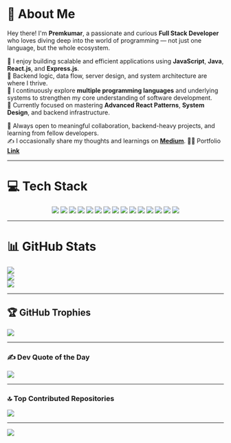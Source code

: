 # 💫 About Me

Hey there! I'm **Premkumar**, a passionate and curious **Full Stack Developer** who loves diving deep into the world of programming — not just one language, but the whole ecosystem.

🔹 I enjoy building scalable and efficient applications using **JavaScript**, **Java**, **React.js**, and **Express.js**.  
🔹 Backend logic, data flow, server design, and system architecture are where I thrive.  
🔹 I continuously explore **multiple programming languages** and underlying systems to strengthen my core understanding of software development.  
🔹 Currently focused on mastering **Advanced React Patterns**, **System Design**, and backend infrastructure.

📌 Always open to meaningful collaboration, backend-heavy projects, and learning from fellow developers.  
✍️ I occasionally share my thoughts and learnings on [**Medium**](https://medium.com/@premkumar.cb22).
👨‍💻 Portfolio [**Link**](https://myportfolio-e4pv.onrender.com/)

---

# 💻 Tech Stack

<p align="center">
  <img src="https://img.shields.io/badge/c-%2300599C.svg?style=for-the-badge&logo=c&logoColor=white"/>
  <img src="https://img.shields.io/badge/java-%23ED8B00.svg?style=for-the-badge&logo=openjdk&logoColor=white"/>
  <img src="https://img.shields.io/badge/javascript-%23323330.svg?style=for-the-badge&logo=javascript&logoColor=%23F7DF1E"/>
  <img src="https://img.shields.io/badge/react-%2320232a.svg?style=for-the-badge&logo=react&logoColor=%2361DAFB"/>
  <img src="https://img.shields.io/badge/express.js-%23404d59.svg?style=for-the-badge&logo=express&logoColor=%2361DAFB"/>
  <img src="https://img.shields.io/badge/node.js-6DA55F?style=for-the-badge&logo=node.js&logoColor=white"/>
  <img src="https://img.shields.io/badge/MongoDB-%234ea94b.svg?style=for-the-badge&logo=mongodb&logoColor=white"/>
  <img src="https://img.shields.io/badge/html5-%23E34F26.svg?style=for-the-badge&logo=html5&logoColor=white"/>
  <img src="https://img.shields.io/badge/css3-%231572B6.svg?style=for-the-badge&logo=css3&logoColor=white"/>
  <img src="https://img.shields.io/badge/git-%23F05033.svg?style=for-the-badge&logo=git&logoColor=white"/>
  <img src="https://img.shields.io/badge/github-%23121011.svg?style=for-the-badge&logo=github&logoColor=white"/>
  <img src="https://img.shields.io/badge/vercel-%23000000.svg?style=for-the-badge&logo=vercel&logoColor=white"/>
  <img src="https://img.shields.io/badge/Render-%46E3B7.svg?style=for-the-badge&logo=render&logoColor=white"/>
  <img src="https://img.shields.io/badge/jenkins-%232C5263.svg?style=for-the-badge&logo=jenkins&logoColor=white"/>
  <img src="https://img.shields.io/badge/Canva-%2300C4CC.svg?style=for-the-badge&logo=Canva&logoColor=white"/>
</p>

---

# 📊 GitHub Stats

![](https://github-readme-stats.vercel.app/api?username=skpremkumar2005&theme=dark&hide_border=false&include_all_commits=true&count_private=true)  
![](https://github-readme-streak-stats.herokuapp.com/?user=skpremkumar2005&theme=dark&hide_border=false)  
![](https://github-readme-stats.vercel.app/api/top-langs/?username=skpremkumar2005&theme=dark&hide_border=false&layout=compact)

---

## 🏆 GitHub Trophies

![](https://github-profile-trophy.vercel.app/?username=skpremkumar2005&theme=radical&no-frame=false&no-bg=true&margin-w=4)

---

### ✍️ Dev Quote of the Day

![](https://quotes-github-readme.vercel.app/api?type=horizontal&theme=radical)

---

### 🔝 Top Contributed Repositories

![](https://github-contributor-stats.vercel.app/api?username=skpremkumar2005&limit=5&theme=dark&combine_all_yearly_contributions=true)

---

[![](https://visitcount.itsvg.in/api?id=skpremkumar2005&icon=0&color=0)](https://visitcount.itsvg.in)

<!-- Created with ❤️ and GPRM (https://gprm.itsvg.in) -->
